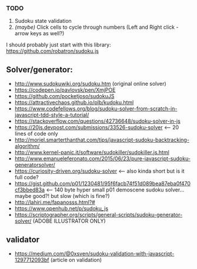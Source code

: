 ### TODO
1. Sudoku state validation
2. _(maybe)_ Click cells to cycle through numbers (Left and Right click - arrow keys as well?)

I should probably just start with this library: https://github.com/robatron/sudoku.js
## Solver/generator: 
- http://www.sudokuwiki.org/sudoku.htm (original online solver)
- https://codepen.io/pavlovsk/pen/XmjPOE
- https://github.com/pocketjoso/sudokuJS
- https://attractivechaos.github.io/plb/kudoku.html
- https://www.codefellows.org/blog/sudoku-solver-from-scratch-in-javascript-tdd-style-a-tutorial/
- https://stackoverflow.com/questions/42736648/sudoku-solver-in-js
- https://20js.devpost.com/submissions/33526-sudoku-solver  <-- 20 lines of code only
- http://moriel.smarterthanthat.com/tips/javascript-sudoku-backtracking-algorithm/
- http://www.kernel-panic.it/software/sudokiller/sudokiller.js.html
- http://www.emanueleferonato.com/2015/06/23/pure-javascript-sudoku-generatorsolver/
-  https://curiosity-driven.org/sudoku-solver <-- also kinda short but is it full code?
- https://gist.github.com/p01/1230481/95f6facb74f51d089bea87eba0f470cf3bbed83a <-- 140 byte hyper small p01 demoscene sudoku solver... maybe good?! but slow (which is fine?)
- http://lahiri.me/fapanosss.html?#
- https://www.openhub.net/p/sudoku_js
- https://scriptographer.org/scripts/general-scripts/sudoku-generator-solver/   (ADOBE ILLUSTRATOR ONLY)
## validator
- https://medium.com/@0xsven/sudoku-validation-with-javascript-1297712093bf (article on validation)
